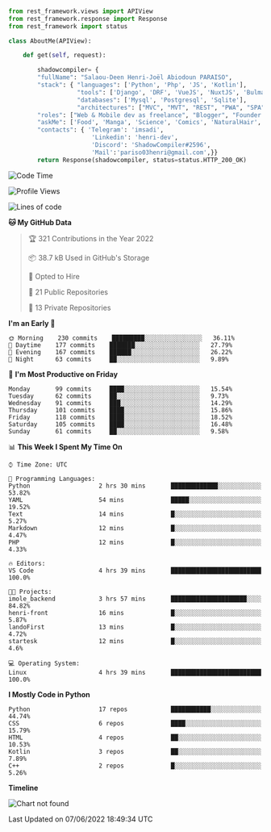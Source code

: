 ###
```python
from rest_framework.views import APIView
from rest_framework.response import Response
from rest_framework import status

class AboutMe(APIView):

    def get(self, request):

        shadowcompiler= {
        "fullName": "Salaou-Deen Henri-Joël Abiodoun PARAISO",
        "stack": { "languages": ['Python', 'Php', 'JS', 'Kotlin'],
                   "tools": ['Django', 'DRF', 'VueJS', 'NuxtJS', 'Bulma', 'Beufy'],
                   "databases": ['Mysql', 'Postgresql', 'Sqlite'],
                   "architectures": ["MVC", "MVT", "REST", "PWA", "SPA"]},        
        "roles": ["Web & Mobile dev as freelance", "Blogger", "Founder at @henrid3v", "Mentor"],
        "askMe": ['Food', 'Manga', 'Science', 'Comics', 'NaturalHair', 'Photography', 'Tech', 'Programming'],
        "contacts": { 'Telegram': 'imsadi',
                       'Linkedin': 'henri-dev',
                       'Discord': 'ShadowCompiler#2596',
                       'Mail':'pariso03henri@gmail.com',}}
        return Response(shadowcompiler, status=status.HTTP_200_OK)

```                    

<!--START_SECTION:waka-->
![Code Time](http://img.shields.io/badge/Code%20Time-0%20secs-blue)

![Profile Views](http://img.shields.io/badge/Profile%20Views-1-blue)

![Lines of code](https://img.shields.io/badge/From%20Hello%20World%20I%27ve%20Written-24%20Thousand%20lines%20of%20code-blue)

**🐱 My GitHub Data** 

> 🏆 321 Contributions in the Year 2022
 > 
> 📦 38.7 kB Used in GitHub's Storage 
 > 
> 💼 Opted to Hire
 > 
> 📜 21 Public Repositories 
 > 
> 🔑 13 Private Repositories  
 > 
**I'm an Early 🐤** 

```text
🌞 Morning    230 commits    █████████░░░░░░░░░░░░░░░░   36.11% 
🌆 Daytime    177 commits    ███████░░░░░░░░░░░░░░░░░░   27.79% 
🌃 Evening    167 commits    ██████░░░░░░░░░░░░░░░░░░░   26.22% 
🌙 Night      63 commits     ██░░░░░░░░░░░░░░░░░░░░░░░   9.89%

```
📅 **I'm Most Productive on Friday** 

```text
Monday       99 commits     ████░░░░░░░░░░░░░░░░░░░░░   15.54% 
Tuesday      62 commits     ██░░░░░░░░░░░░░░░░░░░░░░░   9.73% 
Wednesday    91 commits     ███░░░░░░░░░░░░░░░░░░░░░░   14.29% 
Thursday     101 commits    ████░░░░░░░░░░░░░░░░░░░░░   15.86% 
Friday       118 commits    ████░░░░░░░░░░░░░░░░░░░░░   18.52% 
Saturday     105 commits    ████░░░░░░░░░░░░░░░░░░░░░   16.48% 
Sunday       61 commits     ██░░░░░░░░░░░░░░░░░░░░░░░   9.58%

```


📊 **This Week I Spent My Time On** 

```text
⌚︎ Time Zone: UTC

💬 Programming Languages: 
Python                   2 hrs 30 mins       █████████████░░░░░░░░░░░░   53.82% 
YAML                     54 mins             █████░░░░░░░░░░░░░░░░░░░░   19.52% 
Text                     14 mins             █░░░░░░░░░░░░░░░░░░░░░░░░   5.27% 
Markdown                 12 mins             █░░░░░░░░░░░░░░░░░░░░░░░░   4.47% 
PHP                      12 mins             █░░░░░░░░░░░░░░░░░░░░░░░░   4.33%

🔥 Editors: 
VS Code                  4 hrs 39 mins       █████████████████████████   100.0%

🐱‍💻 Projects: 
imole_backend            3 hrs 57 mins       █████████████████████░░░░   84.82% 
henri-front              16 mins             █░░░░░░░░░░░░░░░░░░░░░░░░   5.87% 
landoFirst               13 mins             █░░░░░░░░░░░░░░░░░░░░░░░░   4.72% 
startesk                 12 mins             █░░░░░░░░░░░░░░░░░░░░░░░░   4.6%

💻 Operating System: 
Linux                    4 hrs 39 mins       █████████████████████████   100.0%

```

**I Mostly Code in Python** 

```text
Python                   17 repos            ███████████░░░░░░░░░░░░░░   44.74% 
CSS                      6 repos             ████░░░░░░░░░░░░░░░░░░░░░   15.79% 
HTML                     4 repos             ██░░░░░░░░░░░░░░░░░░░░░░░   10.53% 
Kotlin                   3 repos             ██░░░░░░░░░░░░░░░░░░░░░░░   7.89% 
C++                      2 repos             █░░░░░░░░░░░░░░░░░░░░░░░░   5.26%

```


**Timeline**

![Chart not found](https://raw.githubusercontent.com/shadowcompiler/shadowcompiler/main/charts/bar_graph.png) 


 Last Updated on 07/06/2022 18:49:34 UTC
<!--END_SECTION:waka-->
